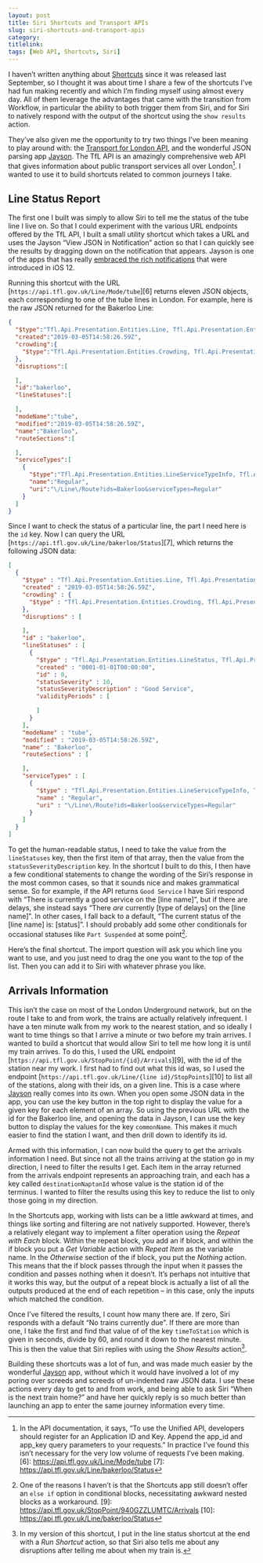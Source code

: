 ```yaml
---
layout: post
title: Siri Shortcuts and Transport APIs
slug: siri-shortcuts-and-transport-apis
category: 
titlelink: 
tags: [Web API, Shortcuts, Siri]
---
```


I haven’t written anything about [Shortcuts][1] since it was released last September, so I thought it was about time I share a few of the shortcuts I’ve had fun making recently and which I’m finding myself using almost every day. All of them leverage the advantages that came with the transition from Workflow, in particular the ability to both trigger them from Siri, and for Siri to natively respond with the output of the shortcut using the `show results` action.

They’ve also given me the opportunity to try two things I’ve been meaning to play around with: the [Transport for London API][2], and the wonderful JSON parsing app [Jayson][3]. The TfL API is an amazingly comprehensive web API that gives information about public transport services all over London[^5]. I wanted to use it to build shortcuts related to common journeys I take.

## Line Status Report

The first one I built was simply to allow Siri to tell me the status of the tube line I live on. So that I could experiment with the various URL endpoints offered by the TfL API, I built a small utility shortcut which takes a URL and uses the Jayson “View JSON in Notification” action so that I can quickly see the results by dragging down on the notification that appears. Jayson is one of the apps that has really [embraced the rich notifications][4] that were introduced in iOS 12.

Running this shortcut with the URL [`https://api.tfl.gov.uk/Line/Mode/tube`][6] returns eleven JSON objects, each corresponding to one of the tube lines in London. For example, here is the raw JSON returned for the Bakerloo Line:
```json
{
  "$type":"Tfl.Api.Presentation.Entities.Line, Tfl.Api.Presentation.Entities",
  "created":"2019-03-05T14:58:26.59Z",
  "crowding":{
    "$type":"Tfl.Api.Presentation.Entities.Crowding, Tfl.Api.Presentation.Entities"
  },
  "disruptions":[

  ],
  "id":"bakerloo",
  "lineStatuses":[

  ],
  "modeName":"tube",
  "modified":"2019-03-05T14:58:26.59Z",
  "name":"Bakerloo",
  "routeSections":[

  ],
  "serviceTypes":[
    {
      "$type":"Tfl.Api.Presentation.Entities.LineServiceTypeInfo, Tfl.Api.Presentation.Entities",
      "name":"Regular",
      "uri":"\/Line\/Route?ids=Bakerloo&serviceTypes=Regular"
    }
  ]
}
```
Since I want to check the status of a particular line, the part I need here is the `id` key. Now I can query the URL [`https://api.tfl.gov.uk/Line/bakerloo/Status`][7], which returns the following JSON data:
```json
[
  {
    "$type" : "Tfl.Api.Presentation.Entities.Line, Tfl.Api.Presentation.Entities",
    "created" : "2019-03-05T14:58:26.59Z",
    "crowding" : {
      "$type" : "Tfl.Api.Presentation.Entities.Crowding, Tfl.Api.Presentation.Entities"
    },
    "disruptions" : [

    ],
    "id" : "bakerloo",
    "lineStatuses" : [
      {
        "$type" : "Tfl.Api.Presentation.Entities.LineStatus, Tfl.Api.Presentation.Entities",
        "created" : "0001-01-01T00:00:00",
        "id" : 0,
        "statusSeverity" : 10,
        "statusSeverityDescription" : "Good Service",
        "validityPeriods" : [

        ]
      }
    ],
    "modeName" : "tube",
    "modified" : "2019-03-05T14:58:26.59Z",
    "name" : "Bakerloo",
    "routeSections" : [

    ],
    "serviceTypes" : [
      {
        "$type" : "Tfl.Api.Presentation.Entities.LineServiceTypeInfo, Tfl.Api.Presentation.Entities",
        "name" : "Regular",
        "uri" : "\/Line\/Route?ids=Bakerloo&serviceTypes=Regular"
      }
    ]
  }
]
```
To get the human-readable status, I need to take the value from the `lineStatuses` key, then the first item of that array, then the value from the `statusSeverityDescription` key. In the shortcut I built to do this, I then have a few conditional statements to change the wording of the Siri’s response in the most common cases, so that it sounds nice and makes grammatical sense. So for example, if the API returns `Good Service` I have Siri respond with “There is currently a good service on the [line name]”, but if there are delays, she instead says “There *are* currently [type of delays] on the [line name]”. In other cases, I fall back to a default, “The current status of the [line name] is: [status]”. I should probably add some other conditionals for occasional statuses like `Part Suspended` at some point[^8].

Here’s the final shortcut. The import question will ask you which line you want to use, and you just need to drag the one you want to the top of the list. Then you can add it to Siri with whatever phrase you like.

## Arrivals Information

This isn’t the case on most of the London Underground network, but on the route I take to and from work, the trains are actually relatively infrequent. I have a ten minute walk from my work to the nearest station, and so ideally I want to time things so that I arrive a minute or two before my train arrives. I wanted to build a shortcut that would allow Siri to tell me how long it is until my train arrives. To do this, I used the URL endpoint [`https://api.tfl.gov.uk/StopPoint/{id}/Arrivals`][9], with the id of the station near my work. I first had to find out what this id was, so I used the endpoint [`https://api.tfl.gov.uk/Line/{line id}/StopPoints`][10] to list all of the stations, along with their ids, on a given line. This is a case where [Jayson][3] really comes into its own. When you open some JSON data in the app, you can use the key button in the top right to display the value for a given key for each element of an array. So using the previous URL with the id for the Bakerloo line, and opening the data in Jayson, I can use the key button to display the values for the key `commonName`. This makes it much easier to find the station I want, and then drill down to identify its id.

Armed with this information, I can now build the query to get the arrivals information I need. But since not all the trains arriving at the station go in my direction, I need to filter the results I get. Each item in the array returned from the arrivals endpoint represents an approaching train, and each has a key called `destinationNaptanId` whose value is the station id of the terminus. I wanted to filter the results using this key to reduce the list to only those going in my direction. 

In the Shortcuts app, working with lists can be a little awkward at times, and things like sorting and filtering are not natively supported. However, there’s a relatively elegant way to implement a filter operation using the _Repeat with Each_ block. Within the repeat block, you add an if block, and within the if block you put a _Get Variable_ action with _Repeat Item_ as the variable name. In the _Otherwise_ section of the if block, you put the _Nothing_ action. This means that the if block passes through the input when it passes the condition and passes nothing when it doesn’t. It’s perhaps not intuitive that it works this way, but the output of a repeat block is actually a list of all the outputs produced at the end of each repetition – in this case, only the inputs which matched the condition. 

Once I’ve filtered the results, I count how many there are. If zero, Siri responds with a default “No trains currently due”. If there are more than one, I take the first and find that value of of the key `timeToStation` which is given in seconds, divide by 60, and round it down to the nearest minute. This is then the value that Siri replies with using the _Show Results_ action[^11].

Building these shortcuts was a lot of fun, and was made much easier by the wonderful [Jayson][3] app, without which it would have involved a lot of my poring over screeds and screeds of un-indented raw JSON data. I use these actions every day to get to and from work, and being able to ask Siri “When is the next train home?” and have her quickly reply is so much better than launching an app to enter the same journey information every time.

[1]: https://itunes.apple.com/gb/app/shortcuts/id915249334?mt=8&uo=4
[2]: https://api.tfl.gov.uk
[3]: https://itunes.apple.com/gb/app/jayson/id1447750768?mt=8&uo=4
[4]: https://www.macstories.net/reviews/inspecting-json-files-on-ios-with-jayson/#shortcuts-and-rich-notifications
[^5]: In the API documentation, it says, “To use the Unified API, developers should register for an Application ID and Key. Append the app_id and app_key query parameters to your requests.” In practice I’ve found this isn’t necessary for the very low volume of requests I’ve been making.
[6]: https://api.tfl.gov.uk/Line/Mode/tube
[7]: https://api.tfl.gov.uk/Line/bakerloo/Status
[^8]: One of the reasons I haven’t is that the Shortcuts app still doesn’t offer an `else if` option in conditional blocks, necessitating awkward nested blocks as a workaround.
[9]: https://api.tfl.gov.uk/StopPoint/940GZZLUMTC/Arrivals
[10]: https://api.tfl.gov.uk/Line/bakerloo/Status
[^11]: In my version of this shortcut, I put in the line status shortcut at the end with a _Run Shortcut_ action, so that Siri also tells me about any disruptions after telling me about when my train is.